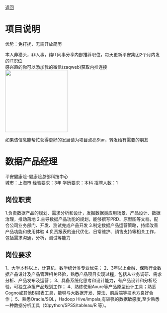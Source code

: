 [返回](../../)

# 项目说明

优势：免打扰，无需开放简历

本人非猎头，非人事，纯IT同事分享内部推荐职位，每天更新平安集团2个月内发的IT职位  
感兴趣的你可以添加我的微信(zaqweb)获取内推连接  
<img src="https://github.com/zaqweb/PA-IT-JOBS/blob/master/WechatICode.jpeg"  height="200" width="200">

如果该信息能帮忙获得更好的发展请为项目点亮Star，转发给有需要的朋友

# 数据产品经理
平安健康险-健康险总部科技中心  
城市：上海市 经验要求：3年 学历要求：本科  招聘人数：1

## 岗位职责
1.负责数据产品的规划、需求分析和设计，发掘数据类应用场景、产品设计、数据治理，推动落地
2.主导数据产品功能的规划，能够撰写PRD、原型图等文档，配合公司业务部门、开发、测试完成产品开发
3.制定数据产品运营策略，持续改善产品功能和使用体验
4.负责报表的迭代优化、日常维护、销售支持等相关工作，包括需求沟通，分析，测试等能力

## 岗位要求
1、大学本科以上，计算机、数学统计类专业优先；
2、3年以上金融、保险行业数据产品设计及产品管理相关经验，熟悉产品项目实现过程，包括从业务调研、需求分析、产品发布及运营；
3、具备系统化思考和设计能力，有产品设计和分析经验，可独立承担产品规划工作；
4、熟练使用Axure等产品原型设计工具；熟悉Cogno或其他BI报表工具，能够与大数据开发、算法、前后端等技术方良好合作；
5、熟悉Oracle/SQL，Hadoop Hive/impala,有较强的数据敏感度,至少熟悉一种数据分析工具（如python/SPSS/tableau/R 等）。





